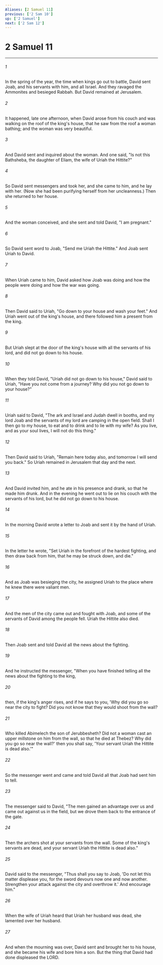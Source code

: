 ```yaml
---
Aliases: [2 Samuel 11]
previous: ['2 Sam 10']
up: ['2 Samuel']
next: ['2 Sam 12']
---
```

# 2 Samuel 11

***

 

###### 1 
In the spring of the year, the time when kings go out to battle, David sent Joab, and his servants with him, and all Israel. And they ravaged the Ammonites and besieged Rabbah. But David remained at Jerusalem.
 
 

###### 2 
It happened, late one afternoon, when David arose from his couch and was walking on the roof of the king's house, that he saw from the roof a woman bathing; and the woman was very beautiful. 
 

###### 3 
And David sent and inquired about the woman. And one said, "Is not this Bathsheba, the daughter of Eliam, the wife of Uriah the Hittite?" 
 

###### 4 
So David sent messengers and took her, and she came to him, and he lay with her. (Now she had been purifying herself from her uncleanness.) Then she returned to her house. 
 

###### 5 
And the woman conceived, and she sent and told David, "I am pregnant."
 
 

###### 6 
So David sent word to Joab, "Send me Uriah the Hittite." And Joab sent Uriah to David. 
 

###### 7 
When Uriah came to him, David asked how Joab was doing and how the people were doing and how the war was going. 
 

###### 8 
Then David said to Uriah, "Go down to your house and wash your feet." And Uriah went out of the king's house, and there followed him a present from the king. 
 

###### 9 
But Uriah slept at the door of the king's house with all the servants of his lord, and did not go down to his house. 
 

###### 10 
When they told David, "Uriah did not go down to his house," David said to Uriah, "Have you not come from a journey? Why did you not go down to your house?" 
 

###### 11 
Uriah said to David, "The ark and Israel and Judah dwell in booths, and my lord Joab and the servants of my lord are camping in the open field. Shall I then go to my house, to eat and to drink and to lie with my wife? As you live, and as your soul lives, I will not do this thing." 
 

###### 12 
Then David said to Uriah, "Remain here today also, and tomorrow I will send you back." So Uriah remained in Jerusalem that day and the next. 
 

###### 13 
And David invited him, and he ate in his presence and drank, so that he made him drunk. And in the evening he went out to lie on his couch with the servants of his lord, but he did not go down to his house.
 
 

###### 14 
In the morning David wrote a letter to Joab and sent it by the hand of Uriah. 
 

###### 15 
In the letter he wrote, "Set Uriah in the forefront of the hardest fighting, and then draw back from him, that he may be struck down, and die." 
 

###### 16 
And as Joab was besieging the city, he assigned Uriah to the place where he knew there were valiant men. 
 

###### 17 
And the men of the city came out and fought with Joab, and some of the servants of David among the people fell. Uriah the Hittite also died. 
 

###### 18 
Then Joab sent and told David all the news about the fighting. 
 

###### 19 
And he instructed the messenger, "When you have finished telling all the news about the fighting to the king, 
 

###### 20 
then, if the king's anger rises, and if he says to you, 'Why did you go so near the city to fight? Did you not know that they would shoot from the wall? 
 

###### 21 
Who killed Abimelech the son of Jerubbesheth? Did not a woman cast an upper millstone on him from the wall, so that he died at Thebez? Why did you go so near the wall?' then you shall say, 'Your servant Uriah the Hittite is dead also.'"
 
 

###### 22 
So the messenger went and came and told David all that Joab had sent him to tell. 
 

###### 23 
The messenger said to David, "The men gained an advantage over us and came out against us in the field, but we drove them back to the entrance of the gate. 
 

###### 24 
Then the archers shot at your servants from the wall. Some of the king's servants are dead, and your servant Uriah the Hittite is dead also." 
 

###### 25 
David said to the messenger, "Thus shall you say to Joab, 'Do not let this matter displease you, for the sword devours now one and now another. Strengthen your attack against the city and overthrow it.' And encourage him."
 
 

###### 26 
When the wife of Uriah heard that Uriah her husband was dead, she lamented over her husband. 
 

###### 27 
And when the mourning was over, David sent and brought her to his house, and she became his wife and bore him a son. But the thing that David had done displeased the LORD.
 
